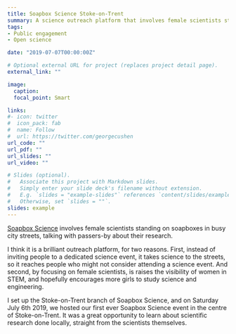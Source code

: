 ```yaml
---
title: Soapbox Science Stoke-on-Trent
summary: A science outreach platform that involves female scientists standing on soapboxes in busy city streets, talking with passers-by about their research
tags:
- Public engagement
- Open science

date: "2019-07-07T00:00:00Z"

# Optional external URL for project (replaces project detail page).
external_link: ""

image:
  caption:
  focal_point: Smart

links:
#- icon: twitter
#  icon_pack: fab
#  name: Follow
#  url: https://twitter.com/georgecushen
url_code: ""
url_pdf: ""
url_slides: ""
url_video: ""

# Slides (optional).
#   Associate this project with Markdown slides.
#   Simply enter your slide deck's filename without extension.
#   E.g. `slides = "example-slides"` references `content/slides/example-slides.md`.
#   Otherwise, set `slides = ""`.
slides: example
---
```


[Soapbox Science](https://soapboxscience.org/) involves female scientists standing on soapboxes in busy city streets, talking with passers-by about their research.

I think it is a brilliant outreach platform, for two reasons. First, instead of inviting people to a dedicated science event, it takes science to the streets, so it reaches people who might not consider attending a science event. And second, by focusing on female scientists, is raises the visibility of women in STEM, and hopefully encourages more girls to study science and engineering.

I set up the Stoke-on-Trent branch of Soapbox Science, and on Saturday July 6th 2019, we hosted our first ever Soapbox Science event in the centre of Stoke-on-Trent. It was a great opportunity to learn about scientific research done locally, straight from the scientists themselves.
